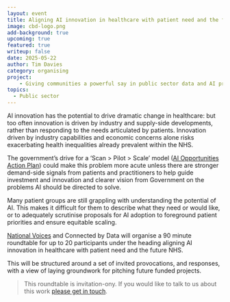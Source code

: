 ```yaml
---
layout: event
title: Aligning AI innovation in healthcare with patient need and the future NHS: roundtable
image: cbd-logo.png
add-background: true
upcoming: true
featured: true
writeup: false
date: 2025-05-22
author: Tim Davies
category: organising
project: 
    - Giving communities a powerful say in public sector data and AI projects
topics:
  - Public sector
---
```


AI innovation has the potential to drive dramatic change in healthcare: but too often innovation is driven by industry and supply-side developments, rather than responding to the needs articulated by patients. Innovation driven by industry capabilities and economic concerns alone risks exacerbating health inequalities already prevalent within the NHS. 

<!--more-->

The government’s drive for a ‘Scan > Pilot > Scale’ model ([AI Opportunities Action Plan](https://www.gov.uk/government/publications/ai-opportunities-action-plan/ai-opportunities-action-plan)) could make this problem more acute  unless there are stronger demand-side signals from patients and practitioners to help guide investment and innovation and clearer vision from Government on the problems AI should be directed to solve.

Many patient groups are still grappling with understanding the potential of AI. This makes it difficult for them to describe what they need or would like, or to adequately scrutinise proposals for AI adoption to foreground patient priorities and ensure equitable scaling. 

[National Voices](https://www.nationalvoices.org.uk/) and Connected by Data will organise a 90 minute roundtable for up to 20 participants under the heading aligning AI innovation in healthcare with patient need and the future NHS.

This will be structured around a set of invited provocations, and responses, with a view of laying groundwork for pitching future funded projects.

> This roundtable is invitation-ony. If you would like to talk to us about this work [please get in touch](mailto:tim@connectedbydata.org).